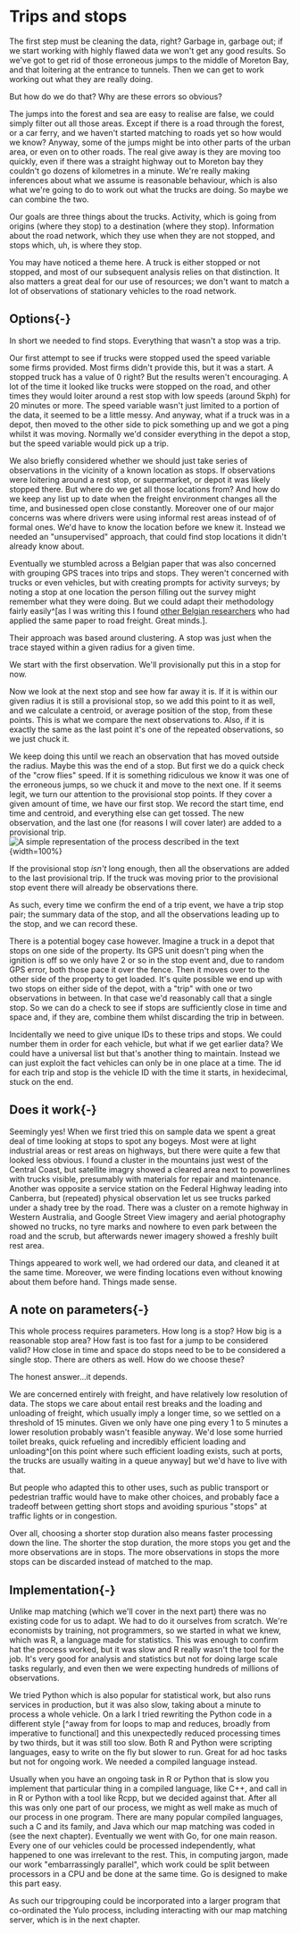 # Trips and stops
The first step must be cleaning the data, right? Garbage in, garbage out; if we start working with highly flawed data we won't get any good results. So we've got to get rid of those erroneous jumps to the middle of Moreton Bay, and that loitering at the entrance to tunnels. Then we can get to work working out what they are really doing.

But how do we do that? Why are these errors so obvious? 

The jumps into the forest and sea are easy to realise are false, we could simply filter out all those areas. Except if there is a road through the forest, or a car ferry, and we haven't started matching to roads yet so how would we know? Anyway, some of the jumps might be into other parts of the urban area, or even on to other roads. The real give away is they are moving too quickly, even if there was a straight highway out to Moreton bay they couldn't go dozens of kilometres in a minute. We're really making inferences about what we assume is reasonable behaviour, which is also what we're going to do to work out what the trucks are doing. So maybe we can combine the two.

Our goals are three things about the trucks. Activity, which is going from origins (where they stop) to a destination (where they stop). Information about the road network, which they use when they are not stopped, and stops which, uh, is where they stop.

You may have noticed a theme here. A truck is either stopped or not stopped, and most of our subsequent analysis relies on that distinction. It also matters a great deal for our use of resources; we don't want to match a lot of observations of stationary vehicles to the road network.

## Options{-}

In short we needed to find stops. Everything that wasn't a stop was a trip.

Our first attempt to see if trucks were stopped used the speed variable some firms provided. Most firms didn't provide this, but it was a start. A stopped truck has a value of 0 right? But the results weren't encouraging. A lot of the time it looked like trucks were stopped on the road, and other times they would loiter around a rest stop with low speeds (around 5kph) for 20 minutes or more. The speed variable wasn't just limited to a portion of the data, it seemed to be a little messy. And anyway, what if a truck was in a depot, then moved to the other side to pick something up and we got a ping whilst it was moving. Normally we'd consider everything in the depot a stop, but the speed variable would pick up a trip.

We also briefly considered whether we should just take series of observations in the vicinity of a known location as stops. If observations were loitering around a rest stop, or supermarket, or depot it was likely stopped there. But where do we get all those locations from? And how do we keep any list up to date when the freight environment changes all the time, and businessed open close constantly. Moreover one of our major concerns was where drivers were using informal rest areas instead of of formal ones. We'd have to know the location before we knew it. Instead we needed an "unsupervised" approach, that could find stop locations it didn't already know about.

Eventually we stumbled across a Belgian paper that was also concerned with grouping GPS traces into trips and stops. They weren't concerned with trucks or even vehicles, but with creating prompts for activity surveys; by noting a stop at one location the person filling out the survey might remember what they were doing. But we could adapt their methodology fairly easily^[as I was writing this I found [other Belgian researchers](https://www.sciencedirect.com/science/article/abs/pii/S0966692321000302?casa_token=MTq3V4qfOuEAAAAA:XqAZEG94KdSkeg5ik5QZV_i5f6Ql5VVl_sIL1sqiejBCRJohC4CBi6PGRNmUIlSekBKxSQj3JmHc) who had applied the same paper to road freight. Great minds.]. 

Their approach was based around clustering. A stop was just when the trace stayed within a given radius for a given time.

We start with the first observation. We'll provisionally put this in a stop for now.

Now we look at the next stop and see how far away it is. If it is within our given radius it is still a provisional stop, so we add this point to it as well, and we calculate a centroid, or average position of the stop, from these points. This is what we compare the next observations to. Also, if it is exactly the same as the last point it's one of the repeated observations, so we just chuck it.

We keep doing this until we reach an observation that has moved outside the radius. Maybe this was the end of a stop. But first we do a quick check of the "crow flies" speed. If it is something ridiculous we know it was one of the erroneous jumps, so we chuck it and move to the next one. If it seems legit, we turn our attention to the provisional stop points. If they cover a given amount of time, we have our first stop. We record the start time, end time and centroid, and everything else can get tossed. The new observation, and the last one (for reasons I will cover later) are added to a provisional trip.
![A simple representation of the process described in the text](pics/tripgrouping.png){width=100%}

If the provisional stop *isn't* long enough, then all the observations are added to the last provisional trip. If the truck was moving prior to the provisional stop event there will already be observations there.

As such, every time we confirm the end of a trip event, we have a trip stop pair; the summary data of the stop, and all the observations leading up to the stop, and we can record these.

There is a potential bogey case however. Imagine a truck in a depot that stops on one side of the property. Its GPS unit doesn't ping when the ignition is off so we only have 2 or so in the stop event and, due to random GPS error, both those pace it over the fence. Then it moves over to the other side of the property to get loaded. It's quite possible we end up with two stops on either side of the depot, with a "trip" with one or two observations in between. In that case we'd reasonably call that a single stop. So we can do a check to see if stops are sufficiently close in time and space and, if they are, combine them whilst discarding the trip in between.

Incidentally we need to give unique IDs to these trips and stops. We could number them in order for each vehicle, but what if we get earlier data? We could have a universal list but that's another thing to maintain. Instead we can just exploit the fact vehicles can only be in one place at a time. The id for each trip and stop is the vehicle ID with the time it starts, in hexidecimal, stuck on the end.



## Does it work{-}

Seemingly yes! When we first tried this on sample data we spent a great deal of time looking at stops to spot any bogeys. Most were at light industrial areas or rest areas on highways, but there were quite a few that looked less obvious. I found a cluster in the mountains just west of the Central Coast, but satellite imagry showed a cleared area next to powerlines with trucks visible, presumably with materials for repair and maintenance. Another was opposite a service station on the Federal Highway leading into Canberra, but (repeated) physical observation let us see trucks parked under a shady tree by the road. There was a cluster on a remote highway in Western Australia, and Google Street View imagery and aerial photography showed no trucks, no tyre marks and nowhere to even park between the road and the scrub, but afterwards newer imagery showed a freshly built rest area. 

Things appeared to work well, we had ordered our data, and cleaned it at the same time. Moreover, we were finding locations even without knowing about them before hand. Things made sense.

## A note on parameters{-}

This whole process requires parameters. How long is a stop? How big is a reasonable stop area? How fast is too fast for a jump to be considered valid? How close in time and space do stops need to be to be considered a single stop. There are others as well. How do we choose these?

The honest answer...it depends.

We are concerned entirely with freight, and have relatively low resolution of data. The stops we care about entail rest breaks and the loading and unloading of freight, which usually imply a longer time, so we settled on a threshold of 15 minutes. Given we only have one ping every 1 to 5 minutes a lower resolution probably wasn't feasible anyway. We'd lose some hurried toilet breaks, quick refueling and incredibly efficient loading and unloading^[on this point where such efficient loading exists, such at ports, the trucks are usually waiting in a queue anyway] but we'd have to live with that.

But people who adapted this to other uses, such as public transport or pedestrian traffic would have to make other choices, and probably face a tradeoff between getting short stops and avoiding spurious "stops" at traffic lights or in congestion. 

Over all, choosing a shorter stop duration also means faster processing down the line. The shorter the stop duration, the more stops you get and the more observations are in stops. The more observations in stops the more stops can be discarded instead of matched to the map.

## Implementation{-}

Unlike map matching (which we'll cover in the next part) there was no existing code for us to adapt. We had to do it ourselves from scratch. We're economists by training, not programmers, so we started in what we knew, which was R, a language made for statistics. This was enough to confirm hat the process worked, but it was slow and R really wasn't the tool for the job. It's very good for analysis and statistics but not for doing large scale tasks regularly, and even then we were expecting hundreds of millions of observations. 

We tried Python which is also popular for statistical work, but also runs services in production, but it was also slow, taking about a minute to process a whole vehicle. On a lark I tried rewriting the Python code in a different style [^away from for loops to map and reduces, broadly from imperative to functional] and this unexpectedly reduced processing times by two thirds, but it was still too slow. Both R and Python were scripting languages, easy to write on the fly but slower to run. Great for ad hoc tasks but not for ongoing work. We needed a compiled language instead.

Usually when you have an ongoing task in R or Python that is slow you implement that particular thing in a compiled language, like C++, and call in in R or Python with a tool like Rcpp, but we decided against that. After all this was only one part of our process, we might as well make as much of our process in one program. There are many popular compiled languages, such a C and its family, and Java which our map matching was coded in (see the next chapter). Eventually we went with Go, for one main reason. Every one of our vehicles could be processed independently, what happened to one was irrelevant to the rest. This, in computing jargon, made our work "embarrassingly parallel", which work could be split between processors in a CPU and be done at the same time. Go is designed to make this part easy.

As such our tripgrouping could be incorporated into a larger program that co-ordinated the Yulo process, including interacting with our map matching server, which is in the next chapter.
